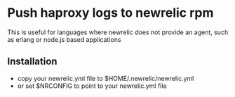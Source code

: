 # Push haproxy logs to newrelic rpm
This is useful for languages where newrelic does not provide an agent,
such as erlang or node.js based applications

## Installation

* copy your newrelic.yml file to $HOME/.newrelic/newrelic.yml
* or set $NRCONFIG to point to your newrelic.yml file
